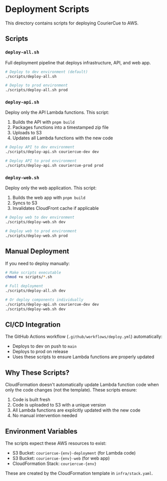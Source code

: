 # Deployment Scripts

This directory contains scripts for deploying CourierCue to AWS.

## Scripts

### `deploy-all.sh`
Full deployment pipeline that deploys infrastructure, API, and web app.

```bash
# Deploy to dev environment (default)
./scripts/deploy-all.sh

# Deploy to prod environment
./scripts/deploy-all.sh prod
```

### `deploy-api.sh`
Deploy only the API Lambda functions. This script:
1. Builds the API with `pnpm build`
2. Packages functions into a timestamped zip file
3. Uploads to S3
4. Updates all Lambda functions with the new code

```bash
# Deploy API to dev environment
./scripts/deploy-api.sh couriercue-dev dev

# Deploy API to prod environment
./scripts/deploy-api.sh couriercue-prod prod
```

### `deploy-web.sh`
Deploy only the web application. This script:
1. Builds the web app with `pnpm build`
2. Syncs to S3
3. Invalidates CloudFront cache if applicable

```bash
# Deploy web to dev environment
./scripts/deploy-web.sh dev

# Deploy web to prod environment
./scripts/deploy-web.sh prod
```

## Manual Deployment

If you need to deploy manually:

```bash
# Make scripts executable
chmod +x scripts/*.sh

# Full deployment
./scripts/deploy-all.sh dev

# Or deploy components individually
./scripts/deploy-api.sh couriercue-dev dev
./scripts/deploy-web.sh dev
```

## CI/CD Integration

The GitHub Actions workflow (`.github/workflows/deploy.yml`) automatically:
- Deploys to dev on push to `main`
- Deploys to prod on release
- Uses these scripts to ensure Lambda functions are properly updated

## Why These Scripts?

CloudFormation doesn't automatically update Lambda function code when only the code changes (not the template). These scripts ensure:
1. Code is built fresh
2. Code is uploaded to S3 with a unique version
3. All Lambda functions are explicitly updated with the new code
4. No manual intervention needed

## Environment Variables

The scripts expect these AWS resources to exist:
- S3 Bucket: `couriercue-{env}-deployment` (for Lambda code)
- S3 Bucket: `couriercue-{env}-web` (for web app)
- CloudFormation Stack: `couriercue-{env}`

These are created by the CloudFormation template in `infra/stack.yaml`.
